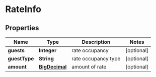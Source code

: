 
# RateInfo

## Properties
Name | Type | Description | Notes
------------ | ------------- | ------------- | -------------
**guests** | **Integer** | rate occupancy |  [optional]
**guestType** | **String** | rate occupancy type |  [optional]
**amount** | [**BigDecimal**](BigDecimal.md) | amount of rate |  [optional]



